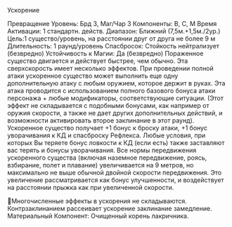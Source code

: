 
Ускорение

Превращение
Уровень: Брд 3, Маг/Чар 3
Компоненты: В, С, М
Время Активации: 1 стандартн. действ.
Диапазон: Ближний (7,5м.+1,5м./2ур.)
Цель:1 существо/уровень, на расстоянии
друг от друга не более 9 м
Длительность: 1 раунд/уровень
Спасбросок: Стойкость нейтрализует
(безвредно)
Устойчивость к Магии: Да (безвредно)
Пораженное существо двигается и действует быстрее, чем обычно. Эта сверхскорость имеет несколько эффектов.
При проведении полной атаки ускоренное существо может выполнить еще
одну дополнительную атаку с любым
оружием, которое держит в руках. Эта
атака проводится с использованием полного базового бонуса атаки персонажа +
любые модификаторы, соответствующие
ситуации. (Этот эффект не складывается
с подобными бонусами, как например от
оружия скорости, а также не дает других
дополнительных действий, и возможности активировать второе заклинание
в этот раунд).
Ускоренное существо получает +1 бонус к броску атаки, +1 бонус уворачивания к КД и спасброску Рефлекса. Любые
условия, при которых Вы теряете бонус
ловкости к КД (если есть) также заставляют вас терять и бонусы уворачивания.
Все нормы передвижения ускоренного существа (включая наземное передвижение, роясь, взбирание, полет и
плавание) увеличивается на 9 метров, но
максимально не выше обычной двойной
скорости передвижения. Это увеличение
рассматривается как бонус улучшенности, и воздействует на расстоянии прыжка как при увеличенной скорости.

Многочисленные эффекты в ускорения не складываются. Контрзаклинанием рассеивает ускорение заклинание
замедление.
Материальный Компонент: Очищенный корень лакричника.